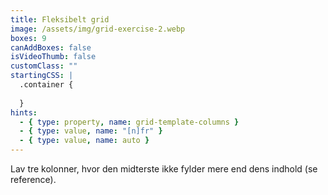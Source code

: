 ```yaml
---
title: Fleksibelt grid
image: /assets/img/grid-exercise-2.webp
boxes: 9
canAddBoxes: false
isVideoThumb: false
customClass: ""
startingCSS: |
  .container {
    
  }
hints:
  - { type: property, name: grid-template-columns }
  - { type: value, name: "[n]fr" }
  - { type: value, name: auto }
---
```


Lav tre kolonner, hvor den midterste ikke fylder mere end dens indhold (se reference).
